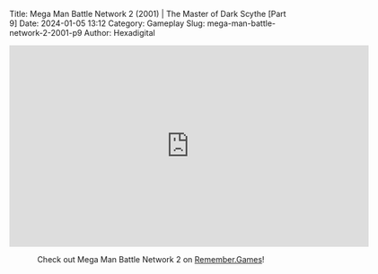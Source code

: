 Title: Mega Man Battle Network 2 (2001) | The Master of Dark Scythe [Part 9]
Date: 2024-01-05 13:12
Category: Gameplay
Slug: mega-man-battle-network-2-2001-p9
Author: Hexadigital

<center><iframe src="https://www.youtube.com/embed/HjtSxtFWM6o?feature=oembed" allow="accelerometer; autoplay; encrypted-media; gyroscope; picture-in-picture" width="640" height="360" frameborder="0"></iframe>

Check out Mega Man Battle Network 2 on [Remember.Games](https://remember.games/game/2244/mega-man-battle-network-2/)!</center>